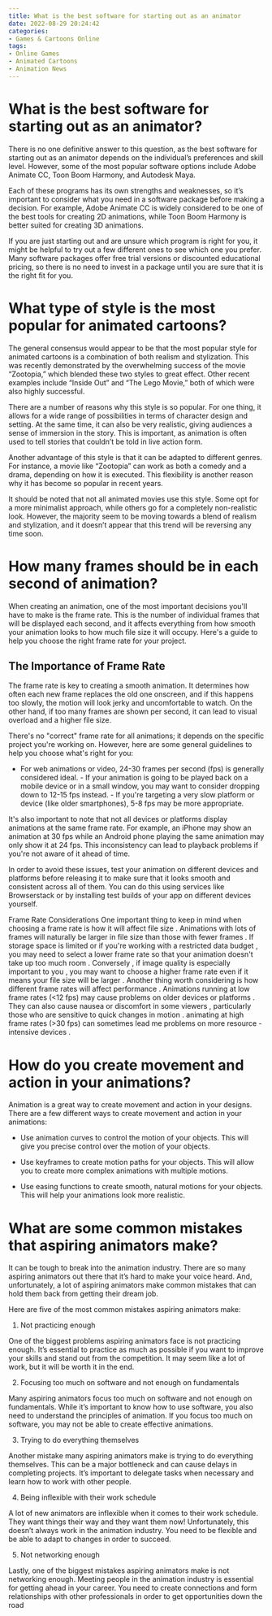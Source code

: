 ```yaml
---
title: What is the best software for starting out as an animator
date: 2022-08-29 20:24:42
categories:
- Games & Cartoons Online
tags:
- Online Games
- Animated Cartoons
- Animation News
---
```



#  What is the best software for starting out as an animator?

There is no one definitive answer to this question, as the best software for starting out as an animator depends on the individual’s preferences and skill level. However, some of the most popular software options include Adobe Animate CC, Toon Boom Harmony, and Autodesk Maya.

Each of these programs has its own strengths and weaknesses, so it’s important to consider what you need in a software package before making a decision. For example, Adobe Animate CC is widely considered to be one of the best tools for creating 2D animations, while Toon Boom Harmony is better suited for creating 3D animations.

If you are just starting out and are unsure which program is right for you, it might be helpful to try out a few different ones to see which one you prefer. Many software packages offer free trial versions or discounted educational pricing, so there is no need to invest in a package until you are sure that it is the right fit for you.

#  What type of style is the most popular for animated cartoons?

The general consensus would appear to be that the most popular style for animated cartoons is a combination of both realism and stylization. This was recently demonstrated by the overwhelming success of the movie “Zootopia,” which blended these two styles to great effect. Other recent examples include “Inside Out” and “The Lego Movie,” both of which were also highly successful.

There are a number of reasons why this style is so popular. For one thing, it allows for a wide range of possibilities in terms of character design and setting. At the same time, it can also be very realistic, giving audiences a sense of immersion in the story. This is important, as animation is often used to tell stories that couldn’t be told in live action form.

Another advantage of this style is that it can be adapted to different genres. For instance, a movie like “Zootopia” can work as both a comedy and a drama, depending on how it is executed. This flexibility is another reason why it has become so popular in recent years.

It should be noted that not all animated movies use this style. Some opt for a more minimalist approach, while others go for a completely non-realistic look. However, the majority seem to be moving towards a blend of realism and stylization, and it doesn’t appear that this trend will be reversing any time soon.

#  How many frames should be in each second of animation?

When creating an animation, one of the most important decisions you'll have to make is the frame rate. This is the number of individual frames that will be displayed each second, and it affects everything from how smooth your animation looks to how much file size it will occupy. Here's a guide to help you choose the right frame rate for your project.

## The Importance of Frame Rate

The frame rate is key to creating a smooth animation. It determines how often each new frame replaces the old one onscreen, and if this happens too slowly, the motion will look jerky and uncomfortable to watch. On the other hand, if too many frames are shown per second, it can lead to visual overload and a higher file size.

There's no "correct" frame rate for all animations; it depends on the specific project you're working on. However, here are some general guidelines to help you choose what's right for you:

- For web animations or video, 24-30 frames per second (fps) is generally considered ideal. - If your animation is going to be played back on a mobile device or in a small window, you may want to consider dropping down to 12-15 fps instead. - If you're targeting a very slow platform or device (like older smartphones), 5-8 fps may be more appropriate.

It's also important to note that not all devices or platforms display animations at the same frame rate. For example, an iPhone may show an animation at 30 fps while an Android phone playing the same animation may only show it at 24 fps. This inconsistency can lead to playback problems if you're not aware of it ahead of time.

In order to avoid these issues, test your animation on different devices and platforms before releasing it to make sure that it looks smooth and consistent across all of them. You can do this using services like Browserstack or by installing test builds of your app on different devices yourself.


Frame Rate Considerations   One important thing to keep in mind when choosing a frame rate is how it will affect file size . Animations with lots of frames will naturally be larger in file size than those with fewer frames . If storage space is limited or if you're working with a restricted data budget , you may need to select a lower frame rate so that your animation doesn't take up too much room . Conversely , if image quality is especially important to you , you may want to choose a higher frame rate even if it means your file size will be larger .  Another thing worth considering is how different frame rates will affect performance . Animations running at low frame rates (<12 fps) may cause problems on older devices or platforms . They can also cause nausea or discomfort in some viewers , particularly those who are sensitive to quick changes in motion . animating at high frame rates (>30 fps) can sometimes lead me problems on more resource - intensive devices .

#  How do you create movement and action in your animations?

Animation is a great way to create movement and action in your designs. There are a few different ways to create movement and action in your animations:

* Use animation curves to control the motion of your objects. This will give you precise control over the motion of your objects.

* Use keyframes to create motion paths for your objects. This will allow you to create more complex animations with multiple motions.

* Use easing functions to create smooth, natural motions for your objects. This will help your animations look more realistic.

#  What are some common mistakes that aspiring animators make?

It can be tough to break into the animation industry. There are so many aspiring animators out there that it’s hard to make your voice heard. And, unfortunately, a lot of aspiring animators make common mistakes that can hold them back from getting their dream job.

Here are five of the most common mistakes aspiring animators make:

1. Not practicing enough

One of the biggest problems aspiring animators face is not practicing enough. It’s essential to practice as much as possible if you want to improve your skills and stand out from the competition. It may seem like a lot of work, but it will be worth it in the end.

2. Focusing too much on software and not enough on fundamentals

Many aspiring animators focus too much on software and not enough on fundamentals. While it’s important to know how to use software, you also need to understand the principles of animation. If you focus too much on software, you may not be able to create effective animations.

3. Trying to do everything themselves

Another mistake many aspiring animators make is trying to do everything themselves. This can be a major bottleneck and can cause delays in completing projects. It’s important to delegate tasks when necessary and learn how to work with other people.

4. Being inflexible with their work schedule

A lot of new animators are inflexible when it comes to their work schedule. They want things their way and they want them now! Unfortunately, this doesn’t always work in the animation industry. You need to be flexible and be able to adapt to changes in order to succeed.

5. Not networking enough

Lastly, one of the biggest mistakes aspiring animators make is not networking enough. Meeting people in the animation industry is essential for getting ahead in your career. You need to create connections and form relationships with other professionals in order to get opportunities down the road